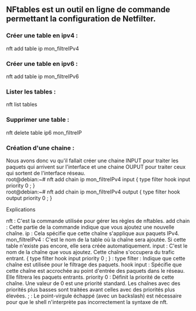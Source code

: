 ## NFtables est un outil en ligne de commande permettant la configuration de Netfilter.

### Créer une table en ipv4 : 
nft add table ip mon_filtreIPv4

### Créer une table en ipv6 : 
nft add table ip mon_filtreIPv6

### Lister les tables : 
nft list tables

### Supprimer une table : 
nft delete table ip6 mon_filtreIP

### Création d'une chaine : 
Nous avons donc vu qu'il fallait créer une chaine INPUT pour traiter les paquets qui arrivent sur l'interface et une chaine OUPUT 
pour traiter ceux qui sortent de l'interface réseau.    
root@debian:~# nft add chain ip mon_filtreIPv4 input { type filter hook input priority 0 \; }   
root@debian:~# nft add chain ip mon_filtreIPv4 output { type filter hook output priority 0 \; }   

Explications

nft : C'est la commande utilisée pour gérer les règles de nftables.
add chain : Cette partie de la commande indique que vous ajoutez une nouvelle chaîne.
ip : Cela spécifie que cette chaîne s'applique aux paquets IPv4.
mon_filtreIPv4 : C'est le nom de la table où la chaîne sera ajoutée. Si cette table n'existe pas encore, elle sera créée automatiquement.
input : C'est le nom de la chaîne que vous ajoutez. Cette chaîne s'occupera du trafic entrant.
{ type filter hook input priority 0 ; } :
type filter : Indique que cette chaîne est utilisée pour le filtrage des paquets.
hook input : Spécifie que cette chaîne est accrochée au point d'entrée des paquets dans le réseau. Elle filtrera les paquets entrants.
priority 0 : Définit la priorité de cette chaîne. Une valeur de 0 est une priorité standard. Les chaînes avec des priorités plus basses sont traitées avant celles avec des priorités plus élevées.
; : Le point-virgule échappé (avec un backslash) est nécessaire pour que le shell n'interprète pas incorrectement la syntaxe de nft.
